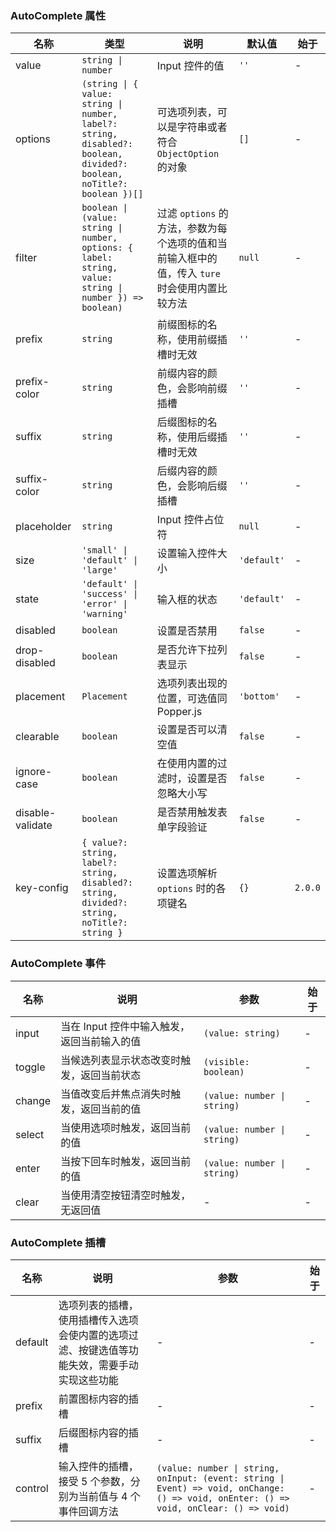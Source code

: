 ### AutoComplete 属性

| 名称         | 类型              | 说明                                                                                       | 默认值    | 始于 |
| ------------ | ----------------- | ------------------------------------------------------------------------------------------ | --------- | --- |
| value        | `string \| number`  | Input 控件的值                                                                             | `''`        | - |
| options      | `(string \| { value: string \| number, label?: string, disabled?: boolean, divided?: boolean, noTitle?: boolean })[]`             | 可选项列表，可以是字符串或者符合 `ObjectOption` 的对象                      | `[]`        | - |
| filter       | `boolean \| (value: string \| number, options: { label: string, value: string \| number }) => boolean)` | 过滤 `options` 的方法，参数为每个选项的值和当前输入框中的值，传入 `ture` 时会使用内置比较方法 | `null`      | - |
| prefix       | `string`            | 前缀图标的名称，使用前缀插槽时无效                                                         | `''`        | - |
| prefix-color | `string`            | 前缀内容的颜色，会影响前缀插槽                                                             | `''`        | - |
| suffix       | `string`            | 后缀图标的名称，使用后缀插槽时无效                                                         | `''`        | - |
| suffix-color | `string`            | 后缀内容的颜色，会影响后缀插槽                                                             | `''`        | - |
| placeholder  | `string`            | Input 控件占位符                                                                           | `null`      | - |
| size         | `'small' \| 'default' \| 'large'`            | 设置输入控件大小                                       | `'default'` | - |
| state        | `'default' \| 'success' \| 'error' \| 'warning'`            | 输入框的状态                            | `'default'` | - |
| disabled     | `boolean`           | 设置是否禁用                                                                                   | `false`     | - |
| drop-disabled     | `boolean`           | 是否允许下拉列表显示                                                                           | `false`      | - |
| placement    | `Placement`            | 选项列表出现的位置，可选值同 Popper.js                                                     | `'bottom'`  | - |
| clearable    | `boolean`           | 设置是否可以清空值                                                                         | `false`     | - |
| ignore-case  | `boolean`           | 在使用内置的过滤时，设置是否忽略大小写                                                     | `false`     | - |
| disable-validate | `boolean`                           | 是否禁用触发表单字段验证                                                         | `false`                 | - |
| key-config | `{ value?: string, label?: string, disabled?: string, divided?: string, noTitle?: string }` | 设置选项解析 `options` 时的各项键名 | `{}` | `2.0.0` |

### AutoComplete 事件

| 名称      | 说明                                        | 参数    | 始于 |
| --------- | ------------------------------------------- | ------- | --- |
| input  | 当在 Input 控件中输入触发，返回当前输入的值 | `(value: string)`   | - |
| toggle | 当候选列表显示状态改变时触发，返回当前状态  | `(visible: boolean)` | - |
| change | 当值改变后并焦点消失时触发，返回当前的值    | `(value: number \| string)`   | - |
| select | 当使用选项时触发，返回当前的值              | `(value: number \| string)`   | - |
| enter  | 当按下回车时触发，返回当前的值              | `(value: number \| string)`   | - |
| clear  | 当使用清空按钮清空时触发，无返回值          | -       | - |

### AutoComplete 插槽

| 名称    | 说明                                | 参数  | 始于 |
| ------- | --------------------------------------------------------------------------------------------------------------------------------------------------------------------------------------- | --- | --- |
| default | 选项列表的插槽，使用插槽传入选项会使内置的选项过滤、按键选值等功能失效，需要手动实现这些功能                                                                                            | - | - |
| prefix | 前置图标内容的插槽 | - | - |
| suffix | 后缀图标内容的插槽 | - | - |
| control | 输入控件的插槽，接受 5 个参数，分别为当前值与 4 个事件回调方法 | `(value: number \| string, onInput: (event: string \| Event) => void, onChange: () => void, onEnter: () => void, onClear: () => void)` | - |
